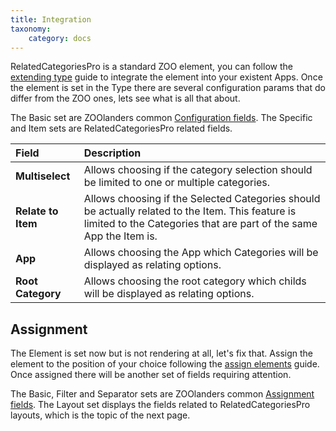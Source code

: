 ```yaml
---
title: Integration
taxonomy:
    category: docs
---
```


RelatedCategoriesPro is a standard ZOO element, you can follow the [extending type](http://yootheme.com/zoo/documentation/advanced/extend-pre-build-types) guide to integrate the element into your existent Apps. Once the element is set in the Type there are several configuration params that do differ from the ZOO ones, lets see what is all that about.

The Basic set are ZOOlanders common [Configuration fields](/zoolanders/elements/fields#configuration). The Specific and Item sets are RelatedCategoriesPro related fields.

| Field       | Description |
| :---------- | :---------- |
| **Multiselect** | Allows choosing if the category selection should be limited to one or multiple categories. |
| **Relate to Item** | Allows choosing if the Selected Categories should be actually related to the Item. This feature is limited to the Categories that are part of the same App the Item is. |
| **App** | Allows choosing the App which Categories will be displayed as relating options. |
| **Root Category** | Allows choosing the root category which childs will be displayed as relating options. |

## Assignment

The Element is set now but is not rendering at all, let's fix that. Assign the element to the position of your choice following the [assign elements](http://yootheme.com/zoo/documentation/advanced/assign-elements-to-layout-positions) guide. Once assigned there will be another set of fields requiring attention.

The Basic, Filter and Separator sets are ZOOlanders common [Assignment fields](/zoolanders/elements/fields#assignment). The Layout set displays the fields related to RelatedCategoriesPro layouts, which is the topic of the next page.
